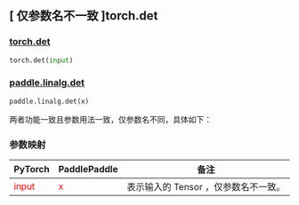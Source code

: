 ## [ 仅参数名不一致 ]torch.det
### [torch.det](https://pytorch.org/docs/stable/generated/torch.det.html?highlight=det#torch.det)

```python
torch.det(input)
```

### [paddle.linalg.det](https://www.paddlepaddle.org.cn/documentation/docs/zh/api/paddle/linalg/det_cn.html#det)

```python
paddle.linalg.det(x)
```

两者功能一致且参数用法一致，仅参数名不同，具体如下：
### 参数映射
| PyTorch       | PaddlePaddle | 备注                                                   |
| ------------- | ------------ | ------------------------------------------------------ |
| <font color='red'> input </font> | <font color='red'> x </font> | 表示输入的 Tensor ，仅参数名不一致。  |
